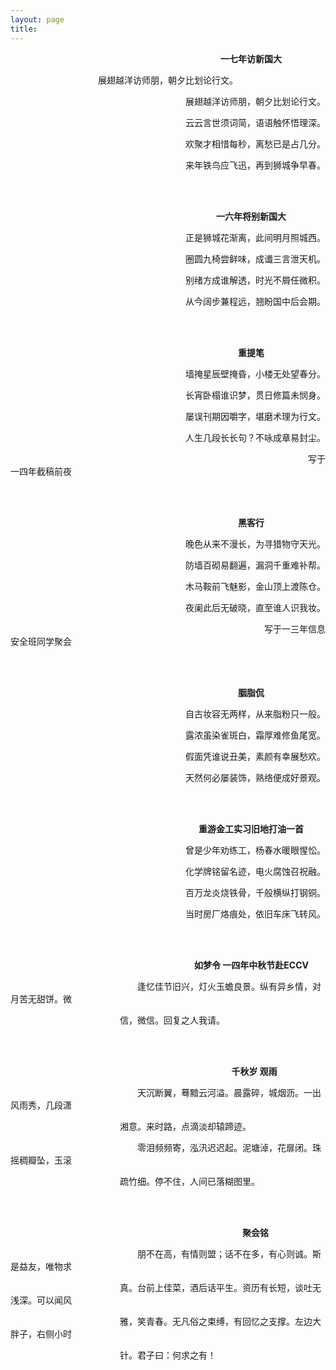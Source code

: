 ```yaml
---
layout: page
title:  
---
```

<t1>
<p>&emsp;&emsp;&emsp;&emsp;&emsp;&emsp;&emsp;&emsp;&emsp;&emsp;&emsp;&emsp;&emsp;&emsp;&emsp;&emsp;&emsp;&emsp;&emsp;&emsp;&emsp;&emsp;&emsp;&emsp;<strong>一七年访新国大</strong></p>
<div class="text" style=" text-align:center;">展翅越洋访师朋，朝夕比划论行文。</div>
<p>&emsp;&emsp;&emsp;&emsp;&emsp;&emsp;&emsp;&emsp;&emsp;&emsp;&emsp;&emsp;&emsp;&emsp;&emsp;&emsp;&emsp;&emsp;&emsp;&emsp;展翅越洋访师朋，朝夕比划论行文。</p>
<p>&emsp;&emsp;&emsp;&emsp;&emsp;&emsp;&emsp;&emsp;&emsp;&emsp;&emsp;&emsp;&emsp;&emsp;&emsp;&emsp;&emsp;&emsp;&emsp;&emsp;云云言世须词简，语语触怀悟理深。</p>
<p>&emsp;&emsp;&emsp;&emsp;&emsp;&emsp;&emsp;&emsp;&emsp;&emsp;&emsp;&emsp;&emsp;&emsp;&emsp;&emsp;&emsp;&emsp;&emsp;&emsp;欢聚才相惜每秒，离愁已是占几分。</p>
<p>&emsp;&emsp;&emsp;&emsp;&emsp;&emsp;&emsp;&emsp;&emsp;&emsp;&emsp;&emsp;&emsp;&emsp;&emsp;&emsp;&emsp;&emsp;&emsp;&emsp;来年铁鸟应飞迅，再到狮城争早春。</p>

<br>
<br>

<p>&emsp;&emsp;&emsp;&emsp;&emsp;&emsp;&emsp;&emsp;&emsp;&emsp;&emsp;&emsp;&emsp;&emsp;&emsp;&emsp;&emsp;&emsp;&emsp;&emsp;&emsp;&emsp;&emsp;&ensp;<strong>一六年将别新国大</strong></p>
<p>&emsp;&emsp;&emsp;&emsp;&emsp;&emsp;&emsp;&emsp;&emsp;&emsp;&emsp;&emsp;&emsp;&emsp;&emsp;&emsp;&emsp;&emsp;&emsp;&emsp;正是狮城花渐离，此间明月照城西。</p>
<p>&emsp;&emsp;&emsp;&emsp;&emsp;&emsp;&emsp;&emsp;&emsp;&emsp;&emsp;&emsp;&emsp;&emsp;&emsp;&emsp;&emsp;&emsp;&emsp;&emsp;圈圆九椅尝鲜味，成谶三言泄天机。</p>
<p>&emsp;&emsp;&emsp;&emsp;&emsp;&emsp;&emsp;&emsp;&emsp;&emsp;&emsp;&emsp;&emsp;&emsp;&emsp;&emsp;&emsp;&emsp;&emsp;&emsp;别绪方成谁解透，时光不屑任微积。</p>
<p>&emsp;&emsp;&emsp;&emsp;&emsp;&emsp;&emsp;&emsp;&emsp;&emsp;&emsp;&emsp;&emsp;&emsp;&emsp;&emsp;&emsp;&emsp;&emsp;&emsp;从今阔步兼程远，翘盼国中后会期。</p>

<br>
<br>

<p>&emsp;&emsp;&emsp;&emsp;&emsp;&emsp;&emsp;&emsp;&emsp;&emsp;&emsp;&emsp;&emsp;&emsp;&emsp;&emsp;&emsp;&emsp;&emsp;&emsp;&emsp;&emsp;&emsp;&emsp;&emsp;&emsp;<strong>重提笔</strong></p>
<p>&emsp;&emsp;&emsp;&emsp;&emsp;&emsp;&emsp;&emsp;&emsp;&emsp;&emsp;&emsp;&emsp;&emsp;&emsp;&emsp;&emsp;&emsp;&emsp;&emsp;墙掩星辰壁掩昏，小楼无处望春分。</p>
<p>&emsp;&emsp;&emsp;&emsp;&emsp;&emsp;&emsp;&emsp;&emsp;&emsp;&emsp;&emsp;&emsp;&emsp;&emsp;&emsp;&emsp;&emsp;&emsp;&emsp;长宵卧榻谁识梦，贯日修篇未悯身。</p>
<p>&emsp;&emsp;&emsp;&emsp;&emsp;&emsp;&emsp;&emsp;&emsp;&emsp;&emsp;&emsp;&emsp;&emsp;&emsp;&emsp;&emsp;&emsp;&emsp;&emsp;屡误刊期因嚼字，堪磨术理为行文。</p>
<p>&emsp;&emsp;&emsp;&emsp;&emsp;&emsp;&emsp;&emsp;&emsp;&emsp;&emsp;&emsp;&emsp;&emsp;&emsp;&emsp;&emsp;&emsp;&emsp;&emsp;人生几段长长句？不咏成章易封尘。</p>
<p>&emsp;&emsp;&emsp;&emsp;&emsp;&emsp;&emsp;&emsp;&emsp;&emsp;&emsp;&emsp;&emsp;&emsp;&emsp;&emsp;&emsp;&emsp;&emsp;&emsp;&emsp;&emsp;&emsp;&emsp;&emsp;&emsp;&emsp;&emsp;&emsp;&emsp;&emsp;&emsp;&emsp;&emsp;写于一四年截稿前夜</p>

<br>
<br>

<p>&emsp;&emsp;&emsp;&emsp;&emsp;&emsp;&emsp;&emsp;&emsp;&emsp;&emsp;&emsp;&emsp;&emsp;&emsp;&emsp;&emsp;&emsp;&emsp;&emsp;&emsp;&emsp;&emsp;&emsp;&emsp;&emsp;<strong>黑客行</strong></p>
<p>&emsp;&emsp;&emsp;&emsp;&emsp;&emsp;&emsp;&emsp;&emsp;&emsp;&emsp;&emsp;&emsp;&emsp;&emsp;&emsp;&emsp;&emsp;&emsp;&emsp;晚色从来不漫长，为寻猎物守天光。</p>
<p>&emsp;&emsp;&emsp;&emsp;&emsp;&emsp;&emsp;&emsp;&emsp;&emsp;&emsp;&emsp;&emsp;&emsp;&emsp;&emsp;&emsp;&emsp;&emsp;&emsp;防墙百砌易翻遍，漏洞千重难补帮。</p>
<p>&emsp;&emsp;&emsp;&emsp;&emsp;&emsp;&emsp;&emsp;&emsp;&emsp;&emsp;&emsp;&emsp;&emsp;&emsp;&emsp;&emsp;&emsp;&emsp;&emsp;木马鞍前飞魅影，金山顶上渡陈仓。</p>
<p>&emsp;&emsp;&emsp;&emsp;&emsp;&emsp;&emsp;&emsp;&emsp;&emsp;&emsp;&emsp;&emsp;&emsp;&emsp;&emsp;&emsp;&emsp;&emsp;&emsp;夜阑此后无破晓，直至谁人识我妆。</p>
<p>&emsp;&emsp;&emsp;&emsp;&emsp;&emsp;&emsp;&emsp;&emsp;&emsp;&emsp;&emsp;&emsp;&emsp;&emsp;&emsp;&emsp;&emsp;&emsp;&emsp;&emsp;&emsp;&emsp;&emsp;&emsp;&emsp;&emsp;&emsp;&emsp;写于一三年信息安全班同学聚会</p>

<br>
<br>

<p>&emsp;&emsp;&emsp;&emsp;&emsp;&emsp;&emsp;&emsp;&emsp;&emsp;&emsp;&emsp;&emsp;&emsp;&emsp;&emsp;&emsp;&emsp;&emsp;&emsp;&emsp;&emsp;&emsp;&emsp;&emsp;&emsp;<strong>胭脂侃</strong></p>
<p>&emsp;&emsp;&emsp;&emsp;&emsp;&emsp;&emsp;&emsp;&emsp;&emsp;&emsp;&emsp;&emsp;&emsp;&emsp;&emsp;&emsp;&emsp;&emsp;&emsp;自古妆容无两样，从来脂粉只一般。</p>
<p>&emsp;&emsp;&emsp;&emsp;&emsp;&emsp;&emsp;&emsp;&emsp;&emsp;&emsp;&emsp;&emsp;&emsp;&emsp;&emsp;&emsp;&emsp;&emsp;&emsp;露浓虽染雀斑白，霜厚难修鱼尾宽。</p>
<p>&emsp;&emsp;&emsp;&emsp;&emsp;&emsp;&emsp;&emsp;&emsp;&emsp;&emsp;&emsp;&emsp;&emsp;&emsp;&emsp;&emsp;&emsp;&emsp;&emsp;假面凭谁说丑美，素颜有幸展愁欢。</p>
<p>&emsp;&emsp;&emsp;&emsp;&emsp;&emsp;&emsp;&emsp;&emsp;&emsp;&emsp;&emsp;&emsp;&emsp;&emsp;&emsp;&emsp;&emsp;&emsp;&emsp;天然何必屡装饰，熟络便成好景观。</p>

<br>
<br>

<p>&emsp;&emsp;&emsp;&emsp;&emsp;&emsp;&emsp;&emsp;&emsp;&emsp;&emsp;&emsp;&emsp;&emsp;&emsp;&emsp;&emsp;&emsp;&emsp;&emsp;&emsp;&ensp;<strong>重游金工实习旧地打油一首</strong></p>
<p>&emsp;&emsp;&emsp;&emsp;&emsp;&emsp;&emsp;&emsp;&emsp;&emsp;&emsp;&emsp;&emsp;&emsp;&emsp;&emsp;&emsp;&emsp;&emsp;&emsp;曾是少年劝练工，杨春水暖眼惺忪。</p>
<p>&emsp;&emsp;&emsp;&emsp;&emsp;&emsp;&emsp;&emsp;&emsp;&emsp;&emsp;&emsp;&emsp;&emsp;&emsp;&emsp;&emsp;&emsp;&emsp;&emsp;化学牌铭留名迹，电火腐蚀召祝融。</p>
<p>&emsp;&emsp;&emsp;&emsp;&emsp;&emsp;&emsp;&emsp;&emsp;&emsp;&emsp;&emsp;&emsp;&emsp;&emsp;&emsp;&emsp;&emsp;&emsp;&emsp;百万龙炎烧铁骨，千般横纵打钢铜。</p>
<p>&emsp;&emsp;&emsp;&emsp;&emsp;&emsp;&emsp;&emsp;&emsp;&emsp;&emsp;&emsp;&emsp;&emsp;&emsp;&emsp;&emsp;&emsp;&emsp;&emsp;当时房厂烙痕处，依旧车床飞转风。</p>

<br>
<br>

<p>&emsp;&emsp;&emsp;&emsp;&emsp;&emsp;&emsp;&emsp;&emsp;&emsp;&emsp;&emsp;&emsp;&emsp;&emsp;&emsp;&emsp;&emsp;&emsp;&emsp;&emsp;<strong>如梦令 一四年中秋节赴ECCV</strong></p>
<p>&emsp;&emsp;&emsp;&emsp;&emsp;&emsp;&emsp;&emsp;&emsp;&emsp;&emsp;&ensp;&emsp;&emsp;&ensp;&ensp;逢忆佳节旧兴，灯火玉蟾良景。纵有异乡情，对月苦无甜饼。微</p>
<p>&emsp;&emsp;&emsp;&emsp;&emsp;&emsp;&emsp;&emsp;&emsp;&ensp;&emsp;&emsp;&ensp;&ensp;信，微信。回复之人我请。</p>

<br>
<br>

<p>&emsp;&emsp;&emsp;&emsp;&emsp;&emsp;&emsp;&emsp;&emsp;&emsp;&emsp;&emsp;&emsp;&emsp;&emsp;&emsp;&emsp;&emsp;&emsp;&emsp;&emsp;&emsp;&emsp;&emsp;&emsp;&#8197;<strong>千秋岁 观雨</strong></p>
<p>&emsp;&emsp;&emsp;&emsp;&emsp;&emsp;&emsp;&emsp;&emsp;&emsp;&emsp;&ensp;&emsp;&emsp;&ensp;&ensp;天沉断翼，蓦黯云河溢。晨露碎，城烟沥。一出风雨秀，几段潇</p>
<p>&emsp;&emsp;&emsp;&emsp;&emsp;&emsp;&emsp;&emsp;&emsp;&ensp;&emsp;&emsp;&ensp;&ensp;湘意。来时路，点滴淡却辕蹄迹。</p>
<p>&emsp;&emsp;&emsp;&emsp;&emsp;&emsp;&emsp;&emsp;&emsp;&emsp;&emsp;&ensp;&emsp;&emsp;&ensp;&ensp;零泪频频寄，泓汛迟迟起。泥塘淖，花扉闭。珠摇稠瓣坠，玉滚</p>
<p>&emsp;&emsp;&emsp;&emsp;&emsp;&emsp;&emsp;&emsp;&emsp;&ensp;&emsp;&emsp;&ensp;&ensp;疏竹细。停不住，人间已落糊图里。</p>

<br>
<br>

<p>&emsp;&emsp;&emsp;&emsp;&emsp;&emsp;&emsp;&emsp;&emsp;&emsp;&emsp;&emsp;&emsp;&emsp;&emsp;&emsp;&emsp;&emsp;&emsp;&emsp;&emsp;&emsp;&emsp;&emsp;&emsp;&emsp;&ensp;<strong>聚会铭</strong></p>
<p>&emsp;&emsp;&emsp;&emsp;&emsp;&emsp;&emsp;&emsp;&emsp;&emsp;&emsp;&ensp;&emsp;&emsp;&ensp;&ensp;朋不在高，有情则盟；话不在多，有心则诚。斯是益友，唯物求</p>
<p>&emsp;&emsp;&emsp;&emsp;&emsp;&emsp;&emsp;&emsp;&emsp;&ensp;&emsp;&emsp;&ensp;&ensp;真。台前上佳菜，酒后话平生。资历有长短，谈吐无浅深。可以闻风</p>
<p>&emsp;&emsp;&emsp;&emsp;&emsp;&emsp;&emsp;&emsp;&emsp;&ensp;&emsp;&emsp;&ensp;&ensp;雅，笑青春。无凡俗之束缚，有回忆之支撑。左边大胖子，右侧小时</p>
<p>&emsp;&emsp;&emsp;&emsp;&emsp;&emsp;&emsp;&emsp;&emsp;&ensp;&emsp;&emsp;&ensp;&ensp;针。君子曰：何求之有！</p>
</t1>